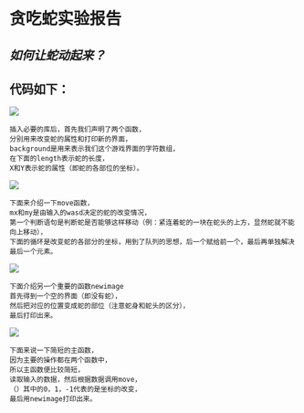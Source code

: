 # 贪吃蛇实验报告

## ***如何让蛇动起来？***

## 代码如下：

![](images\蛇1.png)

    插入必要的库后，首先我们声明了两个函数，  
    分别用来改变蛇的属性和打印新的界面，  
    background是用来表示我们这个游戏界面的字符数组，  
    在下面的length表示蛇的长度，  
    X和Y表示蛇的属性（即蛇的各部位的坐标）。
![](images\蛇3.png)
    
    下面来介绍一下move函数，  
    mx和my是由输入的wasd决定的蛇的改变情况，  
    第一个判断语句是判断蛇是否能够这样移动（例：紧连着蛇的一块在蛇头的上方，显然蛇就不能向上移动），  
    下面的循环是改变蛇的各部分的坐标，用到了队列的思想，后一个赋给前一个，最后再单独解决最后一个元素。

![](images\蛇4.png)

    下面介绍另一个重要的函数newimage  
    首先得到一个空的界面（即没有蛇），  
    然后把对应的位置变成蛇的部位（注意蛇身和蛇头的区分），  
    最后打印出来。

![](images\蛇2.png)

    下面来说一下简短的主函数，
    因为主要的操作都在两个函数中，  
    所以主函数便比较简短，  
    读取输入的数据，然后根据数据调用move，  
    （）其中的0，1，-1代表的是坐标的改变，
    最后用newimage打印出来。